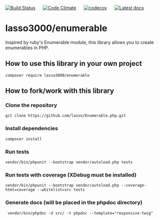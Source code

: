 [![Build Status](https://travis-ci.org/lasso/Enumerable.php.svg?branch=master)](https://travis-ci.org/lasso/Enumerable.php)
&nbsp;&nbsp;&nbsp;&nbsp;
[![Code Climate](https://codeclimate.com/github/lasso/Enumerable.php/badges/gpa.svg)](https://codeclimate.com/github/lasso/Enumerable.php)
&nbsp;&nbsp;&nbsp;&nbsp;
[![codecov](https://codecov.io/gh/lasso/Enumerable.php/branch/master/graph/badge.svg)](https://codecov.io/gh/lasso/Enumerable.php)
&nbsp;&nbsp;&nbsp;&nbsp;
[![Latest docs](https://img.shields.io/badge/docs-latest-brightgreen.svg?style=flat)](https://docs.lassoweb.se/Enumerable.php)

# lasso3000/enumerable

Inspired by ruby's Enumerable module, this library allows you to create enumerables in PHP.

## How to use this library in your own project
`composer require lasso3000/enumerable`

## How to fork/work with this library

### Clone the repository
`git clone https://github.com/lasso/Enumerable.php.git`

### Install dependencies
`composer install`

### Run tests
`vendor/bin/phpunit --bootstrap vendor/autoload.php tests`

### Run tests with coverage (XDebug must be installed)
`vendor/bin/phpunit --bootstrap vendor/autoload.php --coverage-html=coverage --whitelist=src tests`

### Generate docs (will be placed in the phpdoc directory)
` vendor/bin/phpdoc -d src/ -t phpdoc --template="responsive-twig"`